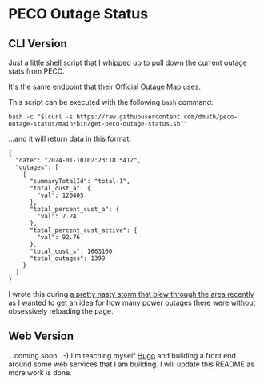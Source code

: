 # PECO Outage Status

## CLI Version

Just a little shell script that I whipped up to pull down the current outage stats from PECO.

It's the same endpoint that their [Official Outage Map](https://secure.peco.com/FaceBook/Pages/outagemap.aspx) uses.

This script can be executed with the following `bash` command:

`bash -c "$(curl -s https://raw.githubusercontent.com/dmuth/peco-outage-status/main/bin/get-peco-outage-status.sh)"`

...and it will return data in this format:

```
{
  "date": "2024-01-10T02:23:18.541Z",
  "outages": [
    {
      "summaryTotalId": "total-1",
      "total_cust_a": {
        "val": 120405
      },
      "total_percent_cust_a": {
        "val": 7.24
      },
      "total_percent_cust_active": {
        "val": 92.76
      },
      "total_cust_s": 1663160,
      "total_outages": 1399
    }
  ]
}
```

I wrote this during [a pretty nasty storm that blew through the area recently](https://www.nbcphiladelphia.com/weather/powerful-storm-expected-to-hit-philly-on-tuesday/3738811/)
as I wanted to get an idea for how many power outages there were without obsessively reloading the page.


## Web Version

...coming soon. :-)  I'm teaching myself [Hugo](https://gohugo.io/) and building a front end
around some web services that I am building.  I will update this README as more work is done.


